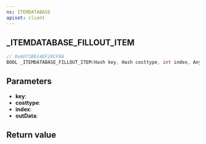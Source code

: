 ```yaml
---
ns: ITEMDATABASE
apiset: client
---
```

## _ITEMDATABASE_FILLOUT_ITEM

```c
// 0xAD73B614DF26CF8A
BOOL _ITEMDATABASE_FILLOUT_ITEM(Hash key, Hash costtype, int index, Any* outData);
```


## Parameters
* **key**:
* **costtype**:
* **index**:
* **outData**:

## Return value